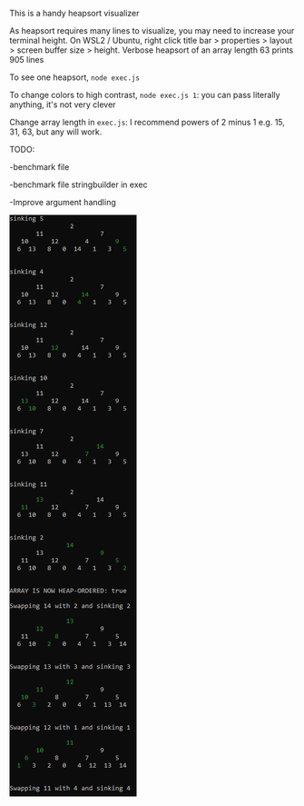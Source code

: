 This is a handy heapsort visualizer

As heapsort requires many lines to visualize, you may need to increase your terminal height. On WSL2 / Ubuntu, right click title bar > properties > layout > screen buffer size > height. Verbose heapsort of an array length 63 prints 905 lines 

To see one heapsort, `node exec.js`

To change colors to high contrast, `node exec.js 1`: you can pass literally anything, it's not very clever

Change array length in `exec.js`: I recommend powers of 2 minus 1 e.g. 15, 31, 63, but any will work.

TODO:

-benchmark file

-benchmark file stringbuilder in exec

-Improve argument handling

![Sample output](./sample.jpg)
